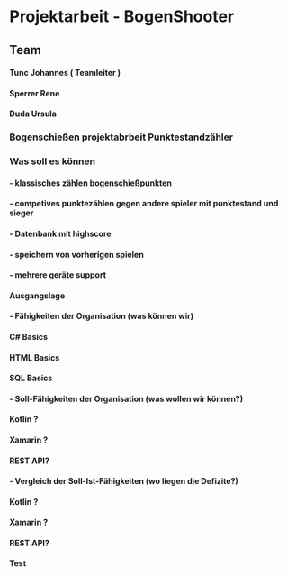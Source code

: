 # Projektarbeit - BogenShooter
## Team
#### Tunc Johannes ( Teamleiter )
#### Sperrer Rene
#### Duda Ursula

### Bogenschießen projektabrbeit Punktestandzähler
### Was soll es können

#### - klassisches zählen bogenschießpunkten
#### - competives punktezählen gegen andere spieler mit punktestand und sieger
#### - Datenbank mit highscore
#### - speichern von vorherigen spielen
#### - mehrere geräte support

#### Ausgangslage

#### - Fähigkeiten der Organisation (was können wir)
#### C# Basics
#### HTML Basics
#### SQL Basics

#### - Soll-Fähigkeiten der Organisation (was wollen wir können?)
#### Kotlin ?
#### Xamarin ?
#### REST API?

#### - Vergleich der Soll-Ist-Fähigkeiten (wo liegen die Defizite?)
#### Kotlin ?
#### Xamarin ?
#### REST API?

#### Test

